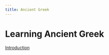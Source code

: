 ```yaml
---
title: Ancient Greek
---
```


# Learning Ancient Greek

[Introduction](https://docs.google.com/document/d/e/2PACX-1vSP28nMD819uMNi11PixIhGMpK4-jaLf2bVZ3EhDetMpAOzk5crIG8IzE1RaoSZFEpt8GDrkHNHtzll/pub)
